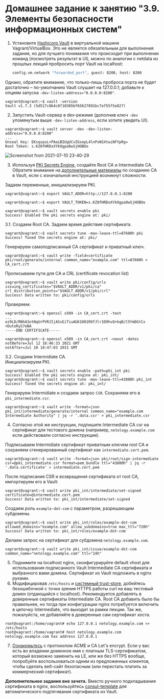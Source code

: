 # Домашнее задание к занятию "3.9. Элементы безопасности информационных систем"

1. Установите [Hashicorp Vault](https://learn.hashicorp.com/vault) в виртуальной машине Vagrant/VirtualBox. Это не является обязательным для выполнения задания, но для лучшего понимания что происходит при выполнении команд (посмотреть результат в UI), можно по аналогии с netdata из прошлых лекций пробросить порт Vault на localhost:

    ```bash
    config.vm.network "forwarded_port", guest: 8200, host: 8200
    ```

Однако, обратите внимание, что только-лишь проброса порта не будет достаточно – по-умолчанию Vault слушает на 127.0.0.1; добавьте к опциям запуска `-dev-listen-address="0.0.0.0:8200"`.

```
vagrant@vagrant:~$ vault -version
Vault v1.7.3 (5d517c864c8f10385bf65627891bc7ef55f5e827)
```
   
2. Запустить Vault-сервер в dev-режиме (дополнив ключ `-dev` упомянутым выше `-dev-listen-address`, если хотите увидеть UI).

```
vagrant@vagrant:~$ vault server -dev -dev-listen-address="0.0.0.0:8200"
...
Unseal Key: EKsqspuL+PAaiBIUgUCvIGsepL4lnPxNSXtwiNFYpRg=
Root Token: s.KZ0fHRDxXYkOgpa0wSjHOBOo
```

![Screenshot from 2021-07-10 23-40-29](https://user-images.githubusercontent.com/72273610/125171853-59c1f100-e1d8-11eb-9cf5-530370fb140d.png)

3. Используя [PKI Secrets Engine](https://www.vaultproject.io/docs/secrets/pki), создайте Root CA и Intermediate CA.
Обратите внимание на [дополнительные материалы](https://learn.hashicorp.com/tutorials/vault/pki-engine) по созданию CA в Vault, если с изначальной инструкцией возникнут сложности.

Задаем переменные, инициализируем PKI.

```
vagrant@vagrant:~$ export VAULT_ADDR=http://127.0.0.1:8200

vagrant@vagrant:~$ export VAULT_TOKEN=s.KZ0fHRDxXYkOgpa0wSjHOBOo

vagrant@vagrant:~$ vault secrets enable pki
Success! Enabled the pki secrets engine at: pki/
```

3.1. Создаем Root CA. 
Задаем время действия сертификата.
```
vagrant@vagrant:~$ vault secrets tune -max-lease-ttl=87600h pki
Success! Tuned the secrets engine at: pki/
```
Генерируем самоподписанный CA сертификат и приватный ключ.
```
vagrant@vagrant:~$ vault write -field=certificate pki/root/generate/internal common_name="example.com" ttl=87600h > CA_cert.crt
```
Прописываем пути для CA и CRL (certificate revocation list)
```
vagrant@vagrant:~$ vault write pki/config/urls issuing_certificates="$VAULT_ADDR/v1/pki/ca" crl_distribution_points="$VAULT_ADDR/v1/pki/crl"
Success! Data written to: pki/config/urls
```
Проверяем:
```
vagrant@vagrant:~$ openssl x509 -in CA_cert.crt -text
...
oz9LD/RNhA3otNqUrPVRJIjASsEiTiuAGK1O01ROfJlr1D9hvQ+kqB/C5YmDGtCx
+DutoRyS7eBA
-----END CERTIFICATE-----

vagrant@vagrant:~$ openssl x509 -in CA_cert.crt -noout -dates
notBefore=Jul 12 18:46:33 2021 GMT
notAfter=Jul 10 18:47:03 2031 GMT
```

3.2. Создаем Intermidiate CA.  
Инициализируем PKI.
```
vagrant@vagrant:~$ vault secrets enable -path=pki_int pki
Success! Enabled the pki secrets engine at: pki_int/
vagrant@vagrant:~$ vault secrets tune -max-lease-ttl=43800h pki_int
Success! Tuned the secrets engine at: pki_int/
```
Генерируем Intermidiate и создаем запрос `CSR`. Сохраняем его в `pki_intermediate.csr`.
```
vagrant@vagrant:~$ vault write -format=json pki_int/intermediate/generate/internal common_name="example.com Intermediate Authority" | jq -r '.data.csr' > pki_intermediate.csr
```

4. Согласно этой же инструкции, подпишите Intermediate CA csr на сертификат для тестового домена (например, `netology.example.com` если действовали согласно инструкции).

Подписываем Intermidiate сертификат приватным ключем root CA и сохраняем сгенерированный сертификат как `intermediate.cert.pem`.
```
vagrant@vagrant:~$ vault write -format=json pki/root/sign-intermediate csr=@pki_intermediate.csr format=pem_bundle ttl="43800h" | jq -r '.data.certificate' > intermediate.cert.pem
```
После подписания CSR и возвращения сертификата от root CA, импортируем его в Vault:
```
vagrant@vagrant:~$ vault write pki_int/intermediate/set-signed certificate=@intermediate.cert.pem
Success! Data written to: pki_int/intermediate/set-signed
```
Создаем роль `example-dot-com` с параметром, разрешающим субдомены.
```
vagrant@vagrant:~$ vault write pki_int/roles/example-dot-com allowed_domains="example.com" allow_subdomains=true max_ttl="720h"
Success! Data written to: pki_int/roles/example-dot-com
```
Делаем запрос на сертификат для субдомена `netology.example.com`.
```
vagrant@vagrant:~$ vault write pki_int/issue/example-dot-com common_name="netology.example.com" ttl="24h"
```


5. Поднимите на localhost nginx, сконфигурируйте default vhost для использования подписанного Vault Intermediate CA сертификата и выбранного вами домена. Сертификат из Vault подложить в nginx руками.
6. Модифицировав `/etc/hosts` и [системный trust-store](http://manpages.ubuntu.com/manpages/focal/en/man8/update-ca-certificates.8.html), добейтесь безошибочной с точки зрения HTTPS работы curl на ваш тестовый домен (отдающийся с localhost). Рекомендуется добавлять в доверенные сертификаты Intermediate CA. Root CA добавить было бы правильнее, но тогда при конфигурации nginx потребуется включить в цепочку Intermediate, что выходит за рамки лекции. Так же, пожалуйста, не добавляйте в доверенные сам сертификат хоста.

```
root@vagrant:/home/vagrant# echo 127.0.0.1 netology.example.com >> /etc/hosts
root@vagrant:/home/vagrant# host netology.example.com
netology.example.com has address 127.0.0.1
```
7. [Ознакомьтесь](https://letsencrypt.org/ru/docs/client-options/) с протоколом ACME и CA Let's encrypt. Если у вас есть во владении доменное имя с платным TLS-сертификатом, который возможно заменить на LE, или же без HTTPS вообще, попробуйте воспользоваться одним из предложенных клиентов, чтобы сделать веб-сайт безопасным (или перестать платить за коммерческий сертификат).

**Дополнительное задание вне зачета.** Вместо ручного подкладывания сертификата в nginx, воспользуйтесь [consul-template](https://medium.com/hashicorp-engineering/pki-as-a-service-with-hashicorp-vault-a8d075ece9a) для автоматического подтягивания сертификата из Vault.
